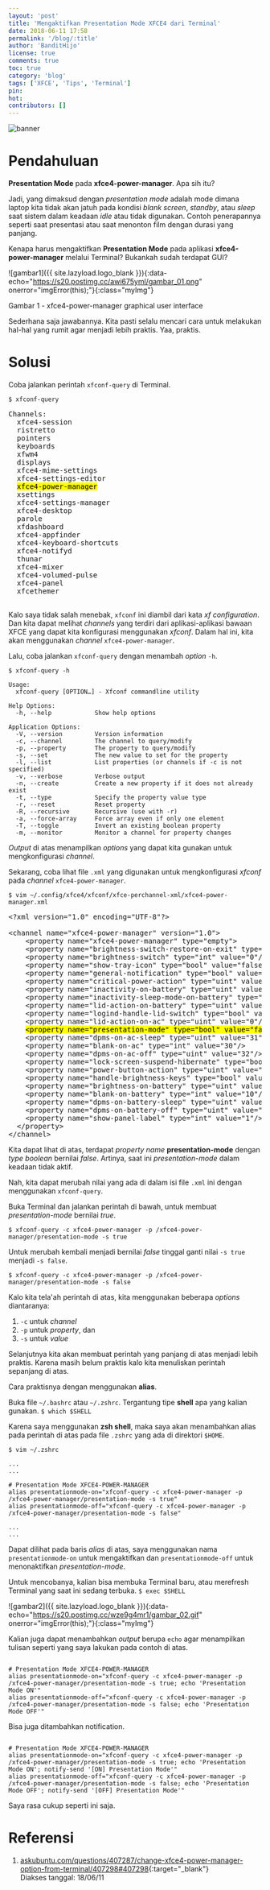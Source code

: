 ```yaml
---
layout: 'post'
title: 'Mengaktifkan Presentation Mode XFCE4 dari Terminal'
date: 2018-06-11 17:58
permalink: '/blog/:title'
author: 'BanditHijo'
license: true
comments: true
toc: true
category: 'blog'
tags: ['XFCE', 'Tips', 'Terminal']
pin:
hot:
contributors: []
---
```


<!-- BANNER OF THE POST -->
<img class="post-body-img" src="{{ site.lazyload.logo_blank_banner }}" data-echo="https://s20.postimg.cc/5q63tl41p/banner_post_16.png" onerror="imgError(this);" alt="banner">

# Pendahuluan

**Presentation Mode** pada **xfce4-power-manager**. Apa sih itu?

Jadi, yang dimaksud dengan *presentation mode* adalah mode dimana laptop kita tidak akan jatuh pada kondisi *blank screen*, *standby*, atau *sleep* saat sistem dalam keadaan *idle* atau tidak digunakan. Contoh penerapannya seperti saat presentasi atau saat menonton film dengan durasi yang panjang.

Kenapa harus mengaktifkan **Presentation Mode** pada aplikasi **xfce4-power-manager** melalui Terminal? Bukankah sudah terdapat GUI?

![gambar1]({{ site.lazyload.logo_blank }}){:data-echo="https://s20.postimg.cc/awi675yml/gambar_01.png" onerror="imgError(this);"}{:class="myImg"}
<p class="img-caption">Gambar 1 - xfce4-power-manager graphical user interface</p>

Sederhana saja jawabannya. Kita pasti selalu mencari cara untuk melakukan hal-hal yang rumit agar menjadi lebih praktis. Yaa, praktis.

# Solusi

Coba jalankan perintah `xfconf-query` di Terminal.
```
$ xfconf-query
```
<pre>
Channels:
  xfce4-session
  ristretto
  pointers
  keyboards
  xfwm4
  displays
  xfce4-mime-settings
  xfce4-settings-editor
  <mark>xfce4-power-manager</mark>
  xsettings
  xfce4-settings-manager
  xfce4-desktop
  parole
  xfdashboard
  xfce4-appfinder
  xfce4-keyboard-shortcuts
  xfce4-notifyd
  thunar
  xfce4-mixer
  xfce4-volumed-pulse
  xfce4-panel
  xfcethemer
  </pre>
Kalo saya tidak salah menebak, `xfconf` ini diambil dari kata *xf configuration*. Dan kita dapat melihat *channels* yang terdiri dari aplikasi-aplikasi bawaan XFCE yang dapat kita konfigurasi menggunakan *xfconf*. Dalam hal ini, kita akan menggunakan *channel* `xfce4-power-manager`.

Lalu, coba jalankan `xfconf-query` dengan menambah *option* `-h`.
```
$ xfconf-query -h
```
```
Usage:
  xfconf-query [OPTION…] - Xfconf commandline utility

Help Options:
  -h, --help            Show help options

Application Options:
  -V, --version         Version information
  -c, --channel         The channel to query/modify
  -p, --property        The property to query/modify
  -s, --set             The new value to set for the property
  -l, --list            List properties (or channels if -c is not specified)
  -v, --verbose         Verbose output
  -n, --create          Create a new property if it does not already exist
  -t, --type            Specify the property value type
  -r, --reset           Reset property
  -R, --recursive       Recursive (use with -r)
  -a, --force-array     Force array even if only one element
  -T, --toggle          Invert an existing boolean property
  -m, --monitor         Monitor a channel for property changes
```
*Output* di atas menampilkan *options* yang dapat kita gunakan untuk mengkonfigurasi *channel*.

Sekarang, coba lihat file `.xml` yang digunakan untuk mengkonfigurasi *xfconf* pada *channel* `xfce4-power-manager`.
```
$ vim ~/.config/xfce4/xfconf/xfce-perchannel-xml/xfce4-power-manager.xml
```
<pre>
&lt;?xml version="1.0" encoding="UTF-8"?&gt;

&lt;channel name="xfce4-power-manager" version="1.0"&gt;
    &lt;property name="xfce4-power-manager" type="empty"&gt;
    &lt;property name="brightness-switch-restore-on-exit" type="int" value="0"/&gt;
    &lt;property name="brightness-switch" type="int" value="0"/&gt;
    &lt;property name="show-tray-icon" type="bool" value="false"/&gt;
    &lt;property name="general-notification" type="bool" value="true"/&gt;
    &lt;property name="critical-power-action" type="uint" value="1"/&gt;
    &lt;property name="inactivity-on-battery" type="uint" value="15"/&gt;
    &lt;property name="inactivity-sleep-mode-on-battery" type="uint" value="1"/&gt;
    &lt;property name="lid-action-on-battery" type="uint" value="1"/&gt;
    &lt;property name="logind-handle-lid-switch" type="bool" value="true"/&gt;
    &lt;property name="lid-action-on-ac" type="uint" value="0"/&gt;
    <mark>&lt;property name="presentation-mode" type="bool" value="false"/&gt;</mark>
    &lt;property name="dpms-on-ac-sleep" type="uint" value="31"/&gt;
    &lt;property name="blank-on-ac" type="int" value="30"/&gt;
    &lt;property name="dpms-on-ac-off" type="uint" value="32"/&gt;
    &lt;property name="lock-screen-suspend-hibernate" type="bool" value="true"/&gt;
    &lt;property name="power-button-action" type="uint" value="3"/&gt;
    &lt;property name="handle-brightness-keys" type="bool" value="true"/&gt;
    &lt;property name="brightness-on-battery" type="uint" value="9"/&gt;
    &lt;property name="blank-on-battery" type="int" value="10"/&gt;
    &lt;property name="dpms-on-battery-sleep" type="uint" value="11"/&gt;
    &lt;property name="dpms-on-battery-off" type="uint" value="12"/&gt;
    &lt;property name="show-panel-label" type="int" value="1"/&gt;
  &lt;/property&gt;
&lt;/channel&gt;
</pre>

Kita dapat lihat di atas, terdapat *property name* **presentation-mode** dengan *type boolean* bernilai *false*. Artinya, saat ini *presentation-mode* dalam keadaan tidak aktif.

Nah, kita dapat merubah nilai yang ada di dalam isi file `.xml` ini dengan menggunakan `xfconf-query`.

Buka Terminal dan jalankan perintah di bawah, untuk membuat *presentation-mode* bernilai *true*.
```
$ xfconf-query -c xfce4-power-manager -p /xfce4-power-manager/presentation-mode -s true
```
Untuk merubah kembali menjadi bernilai *false* tinggal ganti nilai `-s true` menjadi `-s false`.
```
$ xfconf-query -c xfce4-power-manager -p /xfce4-power-manager/presentation-mode -s false
```
Kalo kita tela'ah perintah di atas, kita menggunakan beberapa *options* diantaranya:
1. `-c` untuk *channel*
2. `-p` untuk *property*, dan
3. `-s` untuk *value*

Selanjutnya kita akan membuat perintah yang panjang di atas menjadi lebih praktis. Karena masih belum praktis kalo kita menuliskan perintah sepanjang di atas.

Cara praktisnya dengan menggunakan **alias**.

Buka file `~/.bashrc` atau `~/.zshrc`. Tergantung tipe **shell** apa yang kalian gunakan. `$ which $SHELL`

Karena saya menggunakan **zsh shell**, maka saya akan menambahkan alias pada perintah di atas pada file `.zshrc` yang ada di direktori `$HOME`.
```
$ vim ~/.zshrc
```
```
...
...

# Presentation Mode XFCE4-POWER-MANAGER
alias presentationmode-on="xfconf-query -c xfce4-power-manager -p /xfce4-power-manager/presentation-mode -s true"
alias presentationmode-off="xfconf-query -c xfce4-power-manager -p /xfce4-power-manager/presentation-mode -s false"

...
...

```
Dapat dilihat pada baris *alias* di atas, saya menggunakan nama `presentationmode-on` untuk mengaktifkan dan `presentationmode-off` untuk menonaktifkan *presentation-mode*.

Untuk mencobanya, kalian bisa membuka Terminal baru, atau merefresh Terminal yang saat ini sedang terbuka. `$ exec $SHELL`

![gambar2]({{ site.lazyload.logo_blank }}){:data-echo="https://s20.postimg.cc/wze9g4mr1/gambar_02.gif" onerror="imgError(this);"}{:class="myImg"}

Kalian juga dapat menambahkan *output* berupa `echo` agar menampilkan tulisan seperti yang saya lakukan pada contoh di atas.
```

# Presentation Mode XFCE4-POWER-MANAGER
alias presentationmode-on="xfconf-query -c xfce4-power-manager -p /xfce4-power-manager/presentation-mode -s true; echo 'Presentation Mode ON'"
alias presentationmode-off="xfconf-query -c xfce4-power-manager -p /xfce4-power-manager/presentation-mode -s false; echo 'Presentation Mode OFF'"

```

Bisa juga ditambahkan notification.
```

# Presentation Mode XFCE4-POWER-MANAGER
alias presentationmode-on="xfconf-query -c xfce4-power-manager -p /xfce4-power-manager/presentation-mode -s true; echo 'Presentation Mode ON'; notify-send '[ON] Presentation Mode'"
alias presentationmode-off="xfconf-query -c xfce4-power-manager -p /xfce4-power-manager/presentation-mode -s false; echo 'Presentation Mode OFF'; notify-send '[OFF] Presentation Mode'"

```

Saya rasa cukup seperti ini saja.


# Referensi

1. [askubuntu.com/questions/407287/change-xfce4-power-manager-option-from-terminal/407298#407298](https://askubuntu.com/questions/407287/change-xfce4-power-manager-option-from-terminal/407298#407298){:target="_blank"}
<br>Diakses tanggal: 18/06/11

